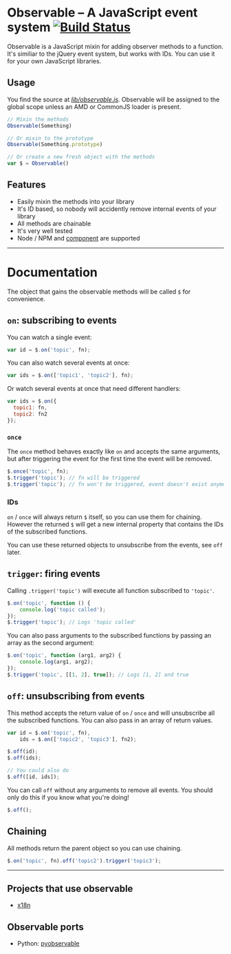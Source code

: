 # Observable – A JavaScript event system [![Build Status](https://travis-ci.org/js-coder/Observable.png)](https://travis-ci.org/js-coder/Observable)

Observable is a JavaScript mixin for adding observer methods to a function. It's similiar to the jQuery event system, but works with IDs. You can use it for your own JavaScript libraries.

## Usage

You find the source at *[lib/observable.js](blob/master/lib/observable.js)*. Observable will be assigned to the global scope unless an AMD or CommonJS loader is present.

```js
// Mixin the methods
Observable(Something)

// Or mixin to the prototype
Observable(Something.prototype)

// Or create a new fresh object with the methods
var $ = Observable()
```

## Features

- Easily mixin the methods into your library
- It's ID based, so nobody will accidently remove internal events of your library
- All methods are chainable
- It's very well tested
- Node / NPM and [component](https://github.com/component/component) are supported

- - -

# Documentation

The object that gains the observable methods will be called `$` for convenience.

## `on`: subscribing to events

You can watch a single event:

```js
var id = $.on('topic', fn);
```

You can also watch several events at once:

```js
var ids = $.on(['topic1', 'topic2'], fn);
```

Or watch several events at once that need different handlers:

```js
var ids = $.on({
  topic1: fn,
  topic2: fn2
});
```

### `once`

The `once` method behaves exactly like `on` and accepts the same arguments, but after triggering the event for the first time the event will be removed.

```js
$.once('topic', fn);
$.trigger('topic'); // fn will be triggered
$.trigger('topic'); // fn won't be triggered, event doesn't exist anymore
```

### IDs

`on` / `once` will always return `$` itself, so you can use them for chaining. However the returned `$` will get a new internal property that contains the IDs of the subscribed functions.

You can use these returned objects to unsubscribe from the events, see `off` later.

## `trigger`: firing events

Calling `.trigger('topic')` will execute all function subscribed to `'topic'`.

```js
$.on('topic', function () {
	console.log('topic called');
});
$.trigger('topic'); // Logs 'topic called'
```

You can also pass arguments to the subscribed functions by passing an array as the second argument:

```js
$.on('topic', function (arg1, arg2) {
	console.log(arg1, arg2);
});
$.trigger('topic', [[1, 2], true]); // Logs [1, 2] and true
```

## `off`: unsubscribing from events

This method accepts the return value of `on` / `once` and will unsubscribe all the subscribed functions. You can also pass in an array of return values.

```js
var id = $.on('topic', fn),
    ids = $.on(['topic2', 'topic3'], fn2);

$.off(id);
$.off(ids);

// You could also do
$.off([id, ids]);
```

You can call `off` without any arguments to remove all events. You should only do this if you know what you're doing!

```js
$.off();
```

## Chaining

All methods return the parent object so you can use chaining.

```js
$.on('topic', fn).off('topic2').trigger('topic3');
```

- - -

## Projects that use observable

- [x18n](https://github.com/js-coder/x18n)

## Observable ports

- Python: [pyobservable](https://github.com/timofurrer/pyobservable) 
